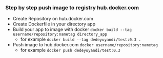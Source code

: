 ### Step by step push image to registry hub.docker.com
- Create Repository on hub.docker.com
- Create Dockerfile in your directory app
- Build your app to image with docker `docker build --tag username/repository:nametag directory_app`
    - for example `docker build --tag dedeyuyandi/test:0.3 .`
- Push image to hub.docker.com `docker username/repository:nametag`
    - for example `docker push dedeyuyandi/test:0.3`


